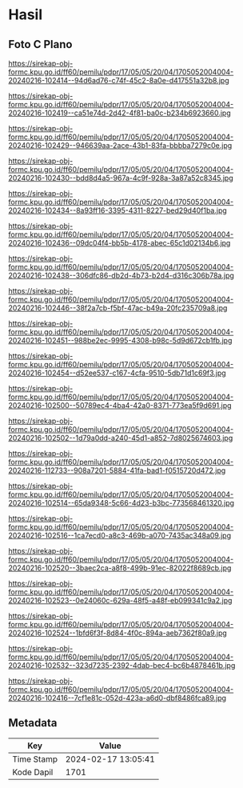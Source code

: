 # Hasil

## Foto C Plano

https://sirekap-obj-formc.kpu.go.id/ff60/pemilu/pdpr/17/05/05/20/04/1705052004004-20240216-102414--94d6ad76-c74f-45c2-8a0e-d417551a32b8.jpg

https://sirekap-obj-formc.kpu.go.id/ff60/pemilu/pdpr/17/05/05/20/04/1705052004004-20240216-102419--ca51e74d-2d42-4f81-ba0c-b234b6923660.jpg

https://sirekap-obj-formc.kpu.go.id/ff60/pemilu/pdpr/17/05/05/20/04/1705052004004-20240216-102429--946639aa-2ace-43b1-83fa-bbbba7279c0e.jpg

https://sirekap-obj-formc.kpu.go.id/ff60/pemilu/pdpr/17/05/05/20/04/1705052004004-20240216-102430--bdd8d4a5-967a-4c9f-928a-3a87a52c8345.jpg

https://sirekap-obj-formc.kpu.go.id/ff60/pemilu/pdpr/17/05/05/20/04/1705052004004-20240216-102434--8a93ff16-3395-4311-8227-bed29d40f1ba.jpg

https://sirekap-obj-formc.kpu.go.id/ff60/pemilu/pdpr/17/05/05/20/04/1705052004004-20240216-102436--09dc04f4-bb5b-4178-abec-65c1d02134b6.jpg

https://sirekap-obj-formc.kpu.go.id/ff60/pemilu/pdpr/17/05/05/20/04/1705052004004-20240216-102438--306dfc86-db2d-4b73-b2d4-d316c306b78a.jpg

https://sirekap-obj-formc.kpu.go.id/ff60/pemilu/pdpr/17/05/05/20/04/1705052004004-20240216-102446--38f2a7cb-f5bf-47ac-b49a-20fc235709a8.jpg

https://sirekap-obj-formc.kpu.go.id/ff60/pemilu/pdpr/17/05/05/20/04/1705052004004-20240216-102451--988be2ec-9995-4308-b98c-5d9d672cb1fb.jpg

https://sirekap-obj-formc.kpu.go.id/ff60/pemilu/pdpr/17/05/05/20/04/1705052004004-20240216-102454--d52ee537-c167-4cfa-9510-5db71d1c69f3.jpg

https://sirekap-obj-formc.kpu.go.id/ff60/pemilu/pdpr/17/05/05/20/04/1705052004004-20240216-102500--50789ec4-4ba4-42a0-8371-773ea5f9d691.jpg

https://sirekap-obj-formc.kpu.go.id/ff60/pemilu/pdpr/17/05/05/20/04/1705052004004-20240216-102502--1d79a0dd-a240-45d1-a852-7d8025674603.jpg

https://sirekap-obj-formc.kpu.go.id/ff60/pemilu/pdpr/17/05/05/20/04/1705052004004-20240216-112733--908a7201-5884-41fa-bad1-f0515720d472.jpg

https://sirekap-obj-formc.kpu.go.id/ff60/pemilu/pdpr/17/05/05/20/04/1705052004004-20240216-102514--65da9348-5c66-4d23-b3bc-773568461320.jpg

https://sirekap-obj-formc.kpu.go.id/ff60/pemilu/pdpr/17/05/05/20/04/1705052004004-20240216-102516--1ca7ecd0-a8c3-469b-a070-7435ac348a09.jpg

https://sirekap-obj-formc.kpu.go.id/ff60/pemilu/pdpr/17/05/05/20/04/1705052004004-20240216-102520--3baec2ca-a8f8-499b-91ec-82022f8689cb.jpg

https://sirekap-obj-formc.kpu.go.id/ff60/pemilu/pdpr/17/05/05/20/04/1705052004004-20240216-102523--0e24060c-629a-48f5-a48f-eb099341c9a2.jpg

https://sirekap-obj-formc.kpu.go.id/ff60/pemilu/pdpr/17/05/05/20/04/1705052004004-20240216-102524--1bfd6f3f-8d84-4f0c-894a-aeb7362f80a9.jpg

https://sirekap-obj-formc.kpu.go.id/ff60/pemilu/pdpr/17/05/05/20/04/1705052004004-20240216-102532--323d7235-2392-4dab-bec4-bc6b4878461b.jpg

https://sirekap-obj-formc.kpu.go.id/ff60/pemilu/pdpr/17/05/05/20/04/1705052004004-20240216-102416--7cf1e81c-052d-423a-a6d0-dbf8486fca89.jpg


## Metadata

| Key        | Value               |
| ---------- | ------------------- |
| Time Stamp | 2024-02-17 13:05:41 |
| Kode Dapil | 1701                |



